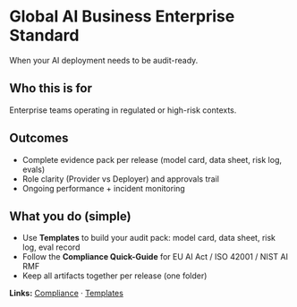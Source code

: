 # Global AI Business Enterprise Standard

When your AI deployment needs to be audit-ready.

## Who this is for
Enterprise teams operating in regulated or high-risk contexts.

## Outcomes
- Complete evidence pack per release (model card, data sheet, risk log, evals)
- Role clarity (Provider vs Deployer) and approvals trail
- Ongoing performance + incident monitoring

## What you do (simple)
- Use **Templates** to build your audit pack: model card, data sheet, risk log, eval record
- Follow the **Compliance Quick-Guide** for EU AI Act / ISO 42001 / NIST AI RMF
- Keep all artifacts together per release (one folder)

**Links:** [Compliance](compliance.md) · [Templates](templates.md)

